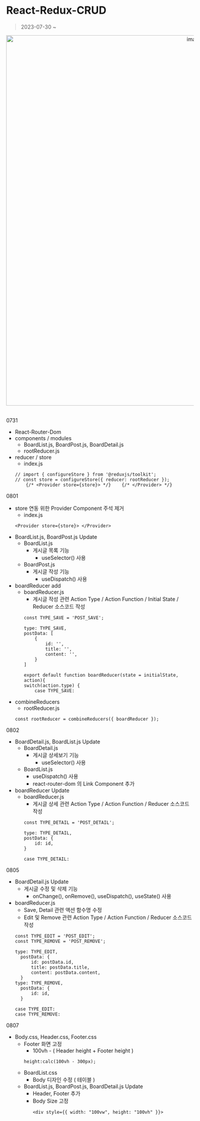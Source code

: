 # React-Redux-CRUD
> 2023-07-30 ~

<div align="center">
<img width="995" alt="image" src="https://user-images.githubusercontent.com/59152019/224705181-3bd2829d-63e9-4e95-853d-c016a5533a32.png">
</div>
<br/>

0731
- React-Router-Dom
- components / modules  
  - BoardList.js, BoardPost.js, BoardDetail.js
  - rootReducer.js
- reducer / store
  - index.js
  ```
  // import { configureStore } from '@reduxjs/toolkit';
  // const store = configureStore({ reducer: rootReducer });
      {/* <Provider store={store}> */}    {/* </Provider> */}
  ```

0801
- store 연동 위한 Provider Component 주석 제거
  - index.js
  ```
  <Provider store={store}> </Provider>
  ```
- BoardList.js, BoardPost.js Update
  - BoardList.js
    - 게시글 목록 기능
      - useSelector() 사용
  - BoardPost.js
    - 게시글 작성 기능
      - useDispatch() 사용
- boardReducer add
  - boardReducer.js
    - 게시글 작성 관련 Action Type / Action Function / Initial State / Reducer 소스코드 작성
    ```
    const TYPE_SAVE = 'POST_SAVE';

    type: TYPE_SAVE,
    postData: [
        {
            id: '',
            title: '',
            content: '',
        }
    ]

    export default function boardReducer(state = initialState, action){
    switch(action.type) {
        case TYPE_SAVE:
    ``` 
- combineReducers
  - rootReducer.js
  ```
  const rootReducer = combineReducers({ boardReducer });
  ```

0802
- BoardDetail.js, BoardList.js Update
  - BoardDetail.js
    - 게시글 상세보기 기능
      - useSelector() 사용
  - BoardList.js
    - useDispatch() 사용
    - react-router-dom 의 Link Component 추가
- boardReducer Update
  - boardReducer.js
    - 게시글 상세 관련 Action Type / Action Function / Reducer 소스코드 작성
    ```
    const TYPE_DETAIL = 'POST_DETAIL';

    type: TYPE_DETAIL,
    postData: {
        id: id,
    }

    case TYPE_DETAIL:
    ```  

0805
- BoardDetail.js Update
  - 게시글 수정 및 삭제 기능
    - onChange(), onRemove(), useDispatch(), useState() 사용
- boardReducer.js
  - Save, Detail 관련 액션 함수명 수정
  - Edit 및 Remove 관련 Action Type / Action Function / Reducer 소스코드 작성
  ```
  const TYPE_EDIT = 'POST_EDIT';
  const TYPE_REMOVE = 'POST_REMOVE';

  type: TYPE_EDIT,
    postData: {
        id: postData.id,
        title: postData.title,
        content: postData.content,
    }
  type: TYPE_REMOVE,
    postData: {
        id: id,
    }

  case TYPE_EDIT:
  case TYPE_REMOVE:
  ```

0807
- Body.css, Header.css, Footer.css 
  - Footer 화면 고정
    - 100vh - ( Header height + Footer height )
    ```
    height:calc(100vh - 300px);
    ```
  - BoardList.css
    - Body 디자인 수정 ( 테이블 )
  - BoardList.js, BoardPost.js, BoardDetail.js Update
    - Header, Footer 추가
    - Body Size 고정
      ```
      <div style={{ width: "100vw", height: "100vh" }}>
      ```
